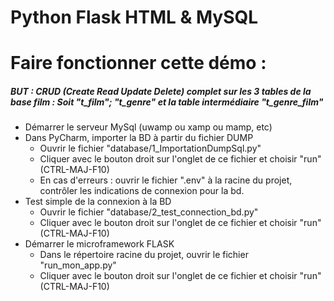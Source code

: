 # Python Flask HTML & MySQL


# Faire fonctionner cette démo :
##### BUT : CRUD (Create Read Update Delete) complet sur les 3 tables de la base film : Soit "t_film"; "t_genre" et la table intermédiaire "t_genre_film"
* Démarrer le serveur MySql (uwamp ou xamp ou mamp, etc)
* Dans PyCharm, importer la BD à partir du fichier DUMP
  * Ouvrir le fichier "database/1_ImportationDumpSql.py"
  * Cliquer avec le bouton droit sur l'onglet de ce fichier et choisir "run" (CTRL-MAJ-F10)
  * En cas d'erreurs : ouvrir le fichier ".env" à la racine du projet, contrôler les indications de connexion pour la bd.
* Test simple de la connexion à la BD 
  * Ouvrir le fichier "database/2_test_connection_bd.py"
  * Cliquer avec le bouton droit sur l'onglet de ce fichier et choisir "run" (CTRL-MAJ-F10)
* Démarrer le microframework FLASK
  * Dans le répertoire racine du projet, ouvrir le fichier "run_mon_app.py"
  * Cliquer avec le bouton droit sur l'onglet de ce fichier et choisir "run" (CTRL-MAJ-F10)

